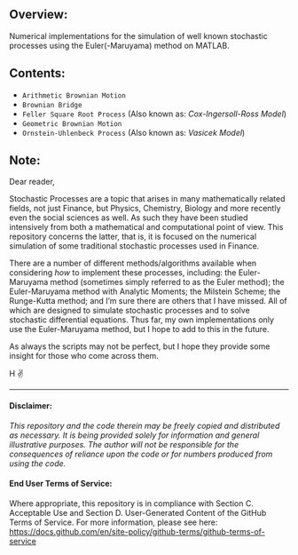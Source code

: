 ## Overview:
Numerical implementations for the simulation of well known stochastic processes using the Euler(-Maruyama) method on MATLAB.

## Contents:
- `Arithmetic Brownian Motion`
- `Brownian Bridge`
- `Feller Square Root Process` (Also known as: _Cox-Ingersoll-Ross Model_)
- `Geometric Brownian Motion`
- `Ornstein-Uhlenbeck Process` (Also known as: _Vasicek Model_)

## Note:
Dear reader,

Stochastic Processes are a topic that arises in many mathematically related fields, not just Finance, but Physics, Chemistry, Biology and more recently even the social sciences as well. As such they have been studied intensively from both a mathematical and computational point of view. This repository concerns the latter, that is, it is focused on the numerical simulation of some traditional stochastic processes used in Finance.

There are a number of different methods/algorithms available when considering _how_ to implement these processes, including: the Euler-Maruyama method (sometimes simply referred to as the Euler method); the Euler-Maruyama method with Analytic Moments; the Milstein Scheme; the Runge-Kutta method; and I’m sure there are others that I have missed. All of which are designed to simulate stochastic processes and to solve stochastic differential equations. Thus far, my own implementations only use the Euler-Maruyama method, but I hope to add to this in the future. 


As always the scripts may not be perfect, but I hope they provide some insight for those who come across them.

H ✌️

---
#### Disclaimer:
_This repository and the code therein may be freely copied and distributed as necessary. It is being provided solely for information and general illustrative purposes. The author will not be responsible for the consequences of reliance upon the code or for numbers produced from using the code._

#### End User Terms of Service:
Where appropriate, this repository is in compliance with Section C. Acceptable Use and Section D. User-Generated Content of the GitHub Terms of Service.  For more information, please see here: https://docs.github.com/en/site-policy/github-terms/github-terms-of-service

